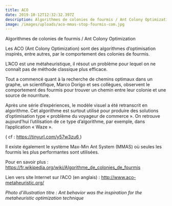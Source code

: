 ```yaml
---
title: ACO
date: 2019-10-12T12:32:32.397Z
description: Algorithmes de colonies de fourmis / Ant Colony Optimization
image: /images/uploads/aco-mmas-stop-fourmis-com.jpg
---
```

Algorithmes de colonies de fourmis / Ant Colony Optimization

Les ACO (Ant Colony Optimization) sont des algorithmes d’optimisation inspirés, entre autres, par le comportement des colonies de fourmis.

L’ACO est une métaheuristique, il résout un problème pour lequel on ne connaît pas de méthode classique plus efficace.

Tout a commencé quant à la recherche de chemins optimaux dans un graphe, un scientifique, Marco Dorigo et ses collègues, observent le comportement des fourmis pour trouver un chemin entre leur colonie et une source de nourriture.

Après une série d’expériences, le modèle visuel a été retranscrit en algorithme. Cet algorithme est surtout utilisé pour produire des solutions d’optimisation type « problème du voyageur de commerce ».  On retrouve aujourd’hui l’utilisation de ce type d’algorithme, par exemple, dans l’application « Waze ».

( cf : [https://tinyurl.com/y57w3zu6](https://www.polibits.gelbukh.com/2015_51/Mobile%20ACORoute_Route%20Recommendation%20Based%20on%20Communication%20by%20Pheromones.html) )

Il existe également le système Max-Min Ant System (MMAS) où seules les fourmis les plus performantes sont utilisées.

Pour en savoir plus : [https://fr.wikipedia.org/wiki/Algorithme_de_colonies_de_fourmis](https://fr.wikipedia.org/wiki/Algorithme_de_colonies_de_fourmis)

Lien vers site Internet sur l’ACO (en anglais) : [http://www.aco-metaheuristic.org/](http://www.aco-metaheuristic.org/)

_Photo d’illustration titre : Ant behavior was the inspiration for the metaheuristic optimization technique_
